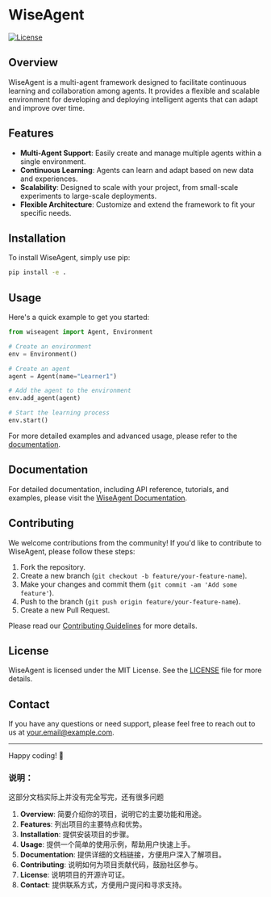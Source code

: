 # WiseAgent

[![License](https://img.shields.io/badge/License-MIT-blue.svg)](https://opensource.org/licenses/MIT)

## Overview

WiseAgent is a multi-agent framework designed to facilitate continuous learning and collaboration among agents. It provides a flexible and scalable environment for developing and deploying intelligent agents that can adapt and improve over time.

## Features

- **Multi-Agent Support**: Easily create and manage multiple agents within a single environment.
- **Continuous Learning**: Agents can learn and adapt based on new data and experiences.
- **Scalability**: Designed to scale with your project, from small-scale experiments to large-scale deployments.
- **Flexible Architecture**: Customize and extend the framework to fit your specific needs.

## Installation

To install WiseAgent, simply use pip:

```bash
pip install -e .
```

## Usage

Here's a quick example to get you started:

```python
from wiseagent import Agent, Environment

# Create an environment
env = Environment()

# Create an agent
agent = Agent(name="Learner1")

# Add the agent to the environment
env.add_agent(agent)

# Start the learning process
env.start()
```

For more detailed examples and advanced usage, please refer to the [documentation](#documentation).

## Documentation

For detailed documentation, including API reference, tutorials, and examples, please visit the [WiseAgent Documentation](https://yourusername.github.io/wiseagent).

## Contributing

We welcome contributions from the community! If you'd like to contribute to WiseAgent, please follow these steps:

1. Fork the repository.
2. Create a new branch (`git checkout -b feature/your-feature-name`).
3. Make your changes and commit them (`git commit -am 'Add some feature'`).
4. Push to the branch (`git push origin feature/your-feature-name`).
5. Create a new Pull Request.

Please read our [Contributing Guidelines](CONTRIBUTING.md) for more details.

## License

WiseAgent is licensed under the MIT License. See the [LICENSE](LICENSE) file for more details.

## Contact

If you have any questions or need support, please feel free to reach out to us at [your.email@example.com](mailto:your.email@example.com).

---

Happy coding! 🚀



### 说明：

这部分文档实际上并没有完全写完，还有很多问题

1. **Overview**: 简要介绍你的项目，说明它的主要功能和用途。
2. **Features**: 列出项目的主要特点和优势。
3. **Installation**: 提供安装项目的步骤。
4. **Usage**: 提供一个简单的使用示例，帮助用户快速上手。
5. **Documentation**: 提供详细的文档链接，方便用户深入了解项目。
6. **Contributing**: 说明如何为项目贡献代码，鼓励社区参与。
7. **License**: 说明项目的开源许可证。
8. **Contact**: 提供联系方式，方便用户提问和寻求支持。